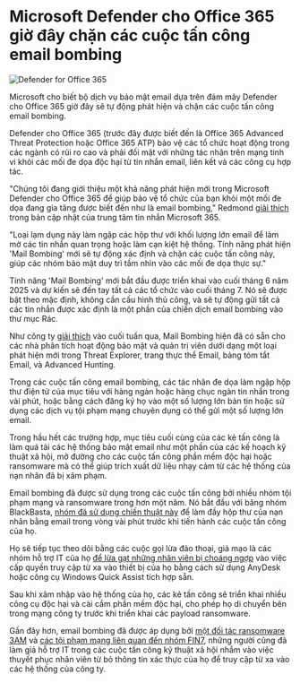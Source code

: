 # Microsoft Defender cho Office 365 giờ đây chặn các cuộc tấn công email bombing

![Defender for Office 365](https://www.bleepstatic.com/content/hl-images/2025/06/30/Defender_email.jpg)

Microsoft cho biết bộ dịch vụ bảo mật email dựa trên đám mây Defender cho Office 365 giờ đây sẽ tự động phát hiện và chặn các cuộc tấn công email bombing.

Defender cho Office 365 (trước đây được biết đến là Office 365 Advanced Threat Protection hoặc Office 365 ATP) bảo vệ các tổ chức hoạt động trong các ngành có rủi ro cao và phải đối mặt với những tác nhân trên mạng tinh vi khỏi các mối đe dọa độc hại từ tin nhắn email, liên kết và các công cụ hợp tác.

"Chúng tôi đang giới thiệu một khả năng phát hiện mới trong Microsoft Defender cho Office 365 để giúp bảo vệ tổ chức của bạn khỏi một mối đe dọa đang gia tăng được biết đến như là email bombing," Redmond [giải thích](https://west.jcteams.info/jcTeamsInfo/docs/MC1096885.html) trong bản cập nhật của trung tâm tin nhắn Microsoft 365.

"Loại lạm dụng này làm ngập các hộp thư với khối lượng lớn email để làm mờ các tin nhắn quan trọng hoặc làm cạn kiệt hệ thống. Tính năng phát hiện 'Mail Bombing' mới sẽ tự động xác định và chặn các cuộc tấn công này, giúp các nhóm bảo mật duy trì tầm nhìn vào các mối đe dọa thực sự."

Tính năng 'Mail Bombing' mới bắt đầu được triển khai vào cuối tháng 6 năm 2025 và dự kiến sẽ đến tay tất cả các tổ chức vào cuối tháng 7. Nó sẽ được bật theo mặc định, không cần cấu hình thủ công, và sẽ tự động gửi tất cả các tin nhắn được xác định là một phần của chiến dịch email bombing vào thư mục Rác.

Như công ty [giải thích](https://learn.microsoft.com/en-us/defender-office-365/defender-for-office-365-whats-new#june-2025) vào cuối tuần qua, Mail Bombing hiện đã có sẵn cho các nhà phân tích hoạt động bảo mật và quản trị viên dưới dạng một loại phát hiện mới trong Threat Explorer, trang thực thể Email, bảng tóm tắt Email, và Advanced Hunting.

Trong các cuộc tấn công email bombing, các tác nhân đe dọa làm ngập hộp thư điện tử của mục tiêu với hàng ngàn hoặc hàng chục ngàn tin nhắn trong vài phút, hoặc bằng cách đăng ký họ vào một số lượng lớn bản tin hoặc sử dụng các dịch vụ tội phạm mạng chuyên dụng có thể gửi một số lượng lớn email.

Trong hầu hết các trường hợp, mục tiêu cuối cùng của các kẻ tấn công là làm quá tải các hệ thống bảo mật email như một phần của các kế hoạch kỹ thuật xã hội, mở đường cho các cuộc tấn công phần mềm độc hại hoặc ransomware mà có thể giúp trích xuất dữ liệu nhạy cảm từ các hệ thống của nạn nhân đã bị xâm phạm.

Email bombing đã được sử dụng trong các cuộc tấn công bởi nhiều nhóm tội phạm mạng và ransomware trong hơn một năm. Nó bắt đầu với băng nhóm BlackBasta, [nhóm đã sử dụng chiến thuật này](https://www.bleepingcomputer.com/news/security/windows-quick-assist-abused-in-black-basta-ransomware-attacks/) để làm đầy hộp thư của nạn nhân bằng email trong vòng vài phút trước khi tiến hành các cuộc tấn công của họ.

Họ sẽ tiếp tục theo dõi bằng các cuộc gọi lừa đảo thoại, giả mạo là các nhóm hỗ trợ IT của họ [để lừa gạt những nhân viên bị choáng ngợp](https://www.bleepingcomputer.com/news/security/black-basta-ransomware-poses-as-it-support-on-microsoft-teams-to-breach-networks/) vào việc cấp quyền truy cập từ xa vào thiết bị của họ bằng cách sử dụng AnyDesk hoặc công cụ Windows Quick Assist tích hợp sẵn.

Sau khi xâm nhập vào hệ thống của họ, các kẻ tấn công sẽ triển khai nhiều công cụ độc hại và cài cắm phần mềm độc hại, cho phép họ di chuyển bên trong mạng công ty trước khi triển khai các payload ransomware.

Gần đây hơn, email bombing đã được áp dụng bởi [một đối tác ransomware 3AM](https://www.bleepingcomputer.com/news/security/3am-ransomware-uses-spoofed-it-calls-email-bombing-to-breach-networks/) và [các tội phạm mạng liên quan đến nhóm FIN7](https://www.bleepingcomputer.com/news/security/ransomware-gangs-pose-as-it-support-in-microsoft-teams-phishing-attacks/), những người cũng đã làm giả hỗ trợ IT trong các cuộc tấn công kỹ thuật xã hội nhắm vào việc thuyết phục nhân viên từ bỏ thông tin xác thực của họ để truy cập từ xa vào các hệ thống của công ty.